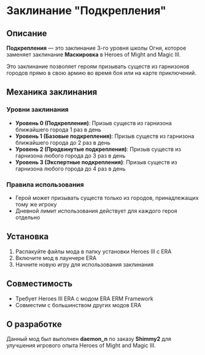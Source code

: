 # Заклинание "Подкрепления"

## Описание
**Подкрепления** — это заклинание 3-го уровня школы Огня, которое заменяет заклинание **Маскировка** в Heroes of Might and Magic III.

Это заклинание позволяет героям призывать существ из гарнизонов городов прямо в свою армию во время боя или на карте приключений.

## Механика заклинания

### Уровни заклинания
- **Уровень 0 (Подкрепления)**: Призыв существ из гарнизона ближайшего города 1 раз в день
- **Уровень 1 (Базовые подкрепления)**: Призыв существ из гарнизона ближайшего города до 2 раз в день
- **Уровень 2 (Продвинутые подкрепления)**: Призыв существ из гарнизона любого города до 3 раз в день
- **Уровень 3 (Экспертные подкрепления)**: Призыв существ из гарнизона любого города до 4 раз в день

### Правила использования
- Герой может призывать существ только из городов, принадлежащих тому же игроку
- Дневной лимит использования действует для каждого героя отдельно

## Установка
1. Распакуйте файлы мода в папку установки Heroes III с ERA
2. Включите мод в лаунчере ERA
3. Начните новую игру для использования заклинания

## Совместимость
- Требует Heroes III ERA с модом ERA ERM Framework
- Совместим с большинством других модов ERA

## О разработке
Данный мод был выполнен **daemon_n** по заказу **Shimmy2** для улучшения игрового опыта Heroes of Might and Magic III.